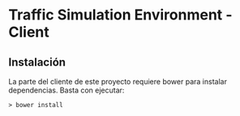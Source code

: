 # Traffic Simulation Environment - Client

## Instalación

La parte del cliente de este proyecto requiere bower para instalar dependencias. Basta con ejecutar:
 
 ```
 > bower install
 ```
